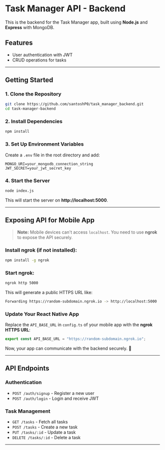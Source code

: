 # Task Manager API - Backend

This is the backend for the Task Manager app, built using **Node.js** and **Express** with MongoDB.

## Features
- User authentication with JWT
- CRUD operations for tasks

---

## Getting Started

### 1. Clone the Repository
```sh
git clone https://github.com/santoshP0/task_manager_backend.git
cd task-manager-backend
```

### 2. Install Dependencies
```sh
npm install
```

### 3. Set Up Environment Variables
Create a `.env` file in the root directory and add:
```env
MONGO_URI=your_mongodb_connection_string
JWT_SECRET=your_jwt_secret_key
```

### 4. Start the Server
```sh
node index.js
```
This will start the server on **http://localhost:5000**.

---

## Exposing API for Mobile App
> **Note:** Mobile devices can't access `localhost`. You need to use **ngrok** to expose the API securely.

### Install ngrok (if not installed):
```sh
npm install -g ngrok
```

### Start ngrok:
```sh
ngrok http 5000
```

This will generate a public HTTPS URL like:
```sh
Forwarding https://random-subdomain.ngrok.io -> http://localhost:5000
```

### Update Your React Native App
Replace the `API_BASE_URL` in `config.ts` of your mobile app with the **ngrok HTTPS URL**:
```ts
export const API_BASE_URL = "https://random-subdomain.ngrok.io";
```

Now, your app can communicate with the backend securely. 🎉

---

## API Endpoints
### Authentication
- `POST /auth/signup` - Register a new user
- `POST /auth/login` - Login and receive JWT

### Task Management
- `GET /tasks` - Fetch all tasks
- `POST /tasks` - Create a new task
- `PUT /tasks/:id` - Update a task
- `DELETE /tasks/:id` - Delete a task

---
